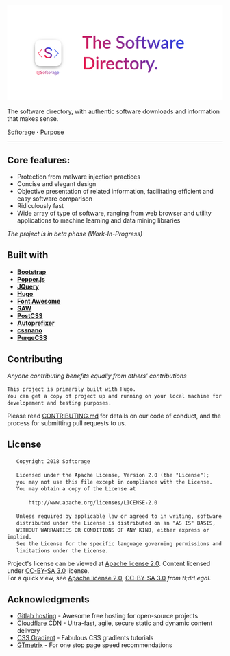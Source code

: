 <p align="center">
<a href="https://softorage.com"><img src="/source/images/Cover photo-NoBG.png?raw=true" alt="Softorage Banner Image"></a>
</p>

The software directory, with authentic software downloads and information that makes sense.  

[Softorage](https://softorage.com) **&#183;** [Purpose](https://softorage.com/what-we-do/)

---

## Core features:
* Protection from malware injection practices
* Concise and elegant design
* Objective presentation of related information, facilitating efficient and easy software comparison
* Ridiculously fast
* Wide array of type of software, ranging from web browser and utility applications to machine learning and data mining libraries
  
_The project is in beta phase (Work-In-Progress)_


## Built with

* [__Bootstrap__](https://getbootstrap.com/)
* [__Popper.js__](https://popper.js.org/)
* [__JQuery__](https://jquery.com/)
* [__Hugo__](https://gohugo.io/)
* [__Font Awesome__](https://fontawesome.com/)
* [__SAW__](https://gitlab.com/Softorage/saw)
* [__PostCSS__](https://postcss.org/)
* [__Autoprefixer__](https://github.com/postcss/autoprefixer)
* [__cssnano__](https://cssnano.co/)
* [__PurgeCSS__](https://purgecss.com/)
<!-- * loadCSS : yet to be implemented -->

## Contributing

_Anyone contributing benefits equally from others' contributions_  

```
This project is primarily built with Hugo.
You can get a copy of project up and running on your local machine for developement and testing purposes.
```
  
Please read [CONTRIBUTING.md](https://softorage.com/contribute/) for details on our code of conduct, and the process for submitting pull requests to us.

## License

```
   Copyright 2018 Softorage

   Licensed under the Apache License, Version 2.0 (the "License");
   you may not use this file except in compliance with the License.
   You may obtain a copy of the License at

       http://www.apache.org/licenses/LICENSE-2.0

   Unless required by applicable law or agreed to in writing, software
   distributed under the License is distributed on an "AS IS" BASIS,
   WITHOUT WARRANTIES OR CONDITIONS OF ANY KIND, either express or implied.
   See the License for the specific language governing permissions and
   limitations under the License.
```

Project's license can be viewed at [Apache license 2.0](LICENSE). Content licensed under [CC-BY-SA 3.0](https://creativecommons.org/licenses/by-sa/3.0/legalcode/) license.  
For a quick view, see [Apache license 2.0](https://tldrlegal.com/license/apache-license-2.0-(apache-2.0)), [CC-BY-SA 3.0](https://tldrlegal.com/license/creative-commons-attribution-(cc)) _from tl;drLegal_.

## Acknowledgments

* [Gitlab hosting](https://about.gitlab.com/product/pages/) - Awesome free hosting for open-source projects
* [Cloudflare CDN](https://www.cloudflare.com/cdn/) - Ultra-fast, agile, secure static and dynamic content delivery
* [CSS Gradient](https://cssgradient.io/) - Fabulous CSS gradients tutorials
* [GTmetrix](https://gtmetrix.com/) - For one stop page speed recommendations
<!-- * [Wikimedia Commons](https://commons.wikimedia.org/wiki/Main_Page) - A hundred thanks for [allowing inline linking](https://commons.wikimedia.org/wiki/Commons:Reusing_content_outside_Wikimedia/technical#Hotlinking) -->
<!-- * list.js - Super smart searches -->
<!-- * forwardemail.com - Custom email hosting -->
